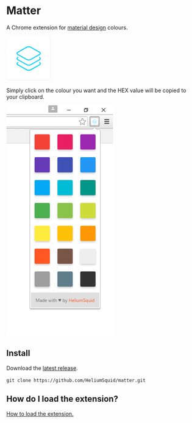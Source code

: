 # Matter
A Chrome extension for [material design](https://www.google.com/design/spec/material-design/introduction.html) colours.

![Matter](icon.png)

Simply click on the colour you want and the HEX value will be copied to your clipboard.

![Screenshot](/assets/img/screenshot.png)

## Install

Download the [latest release](https://github.com/HeliumSquid/matter/archive/master.zip).

`git clone https://github.com/HeliumSquid/matter.git`

## How do I load the extension?

[How to load the extension.](https://developer.chrome.com/extensions/getstarted#unpacked)
